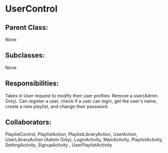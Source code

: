 # UserControl

## Parent Class:
None

## Subclasses:
None

## Responsibilities:
Takes in User request to modify their user profiles. Remove a user(Admin Only).
Can register a user, check if a user can login, get the user's name, create a new playlist, 
and change their password.

## Collaborators:
PlaylistControl, PlaylistAction, PlaylistLibraryAction, UserAction, UserLibraryAction (Admin Only), LoginActivity, MainActivity, PlaylistActivity, SettingActivity, SignupActivity
, UserPlaylistActivity
